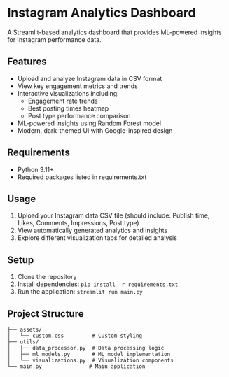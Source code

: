 
# Instagram Analytics Dashboard

A Streamlit-based analytics dashboard that provides ML-powered insights for Instagram performance data.

## Features

- Upload and analyze Instagram data in CSV format
- View key engagement metrics and trends
- Interactive visualizations including:
  - Engagement rate trends
  - Best posting times heatmap
  - Post type performance comparison
- ML-powered insights using Random Forest model
- Modern, dark-themed UI with Google-inspired design

## Requirements

- Python 3.11+
- Required packages listed in requirements.txt

## Usage

1. Upload your Instagram data CSV file (should include: Publish time, Likes, Comments, Impressions, Post type)
2. View automatically generated analytics and insights
3. Explore different visualization tabs for detailed analysis

## Setup

1. Clone the repository
2. Install dependencies: `pip install -r requirements.txt`
3. Run the application: `streamlit run main.py`

## Project Structure

```
├── assets/
│   └── custom.css         # Custom styling
├── utils/
│   ├── data_processor.py  # Data processing logic
│   ├── ml_models.py       # ML model implementation
│   └── visualizations.py  # Visualization components
└── main.py               # Main application
```
